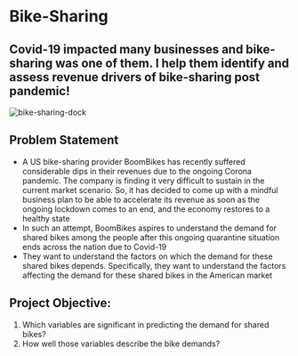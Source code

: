 # Bike-Sharing

## Covid-19 impacted many businesses and bike-sharing was one of them. I help them identify and assess revenue drivers of bike-sharing post pandemic!

![bike-sharing-dock](https://github.com/amanrai93/Bike-Sharing-Assignment/assets/123299829/53e5d8ec-019b-4b60-9bbb-bab0f19e01e1)


## Problem Statement
- A US bike-sharing provider BoomBikes has recently suffered considerable dips in their revenues due to the ongoing Corona pandemic. The company is finding it very difficult to sustain in the current market scenario. So, it has decided to come up with a mindful business plan to be able to accelerate its revenue as soon as the ongoing lockdown comes to an end, and the economy restores to a healthy state
- In such an attempt, BoomBikes aspires to understand the demand for shared bikes among the people after this ongoing quarantine situation ends across the nation due to Covid-19
- They want to understand the factors on which the demand for these shared bikes depends. Specifically, they want to understand the factors affecting the demand for these shared bikes in the American market

## Project Objective:
1. Which variables are significant in predicting the demand for shared bikes?
2. How well those variables describe the bike demands?
